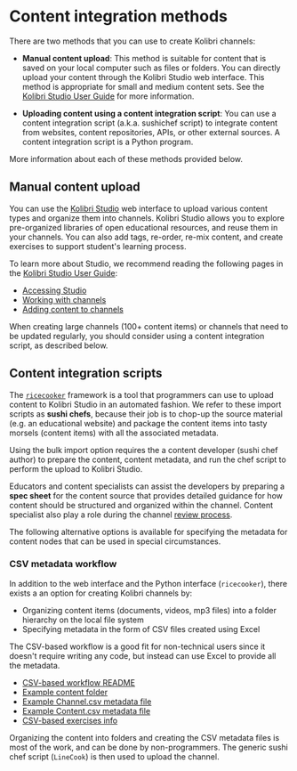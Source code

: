 Content integration methods
===========================

There are two methods that you can use to create Kolibri channels:

  * **Manual content upload**:
    This method is suitable for content that is saved on your local computer such as files or folders.
    You can directly upload your content through the Kolibri Studio web interface.
    This method is appropriate for small and medium content sets.
    See the [Kolibri Studio User Guide](https://kolibri-studio.readthedocs.io/en/latest/) for more information.

  * **Uploading content using a content integration script**:
    You can use a content integration script (a.k.a. sushichef script) to
    integrate content from websites, content repositories, APIs, or other external sources.
    A content integration script is a Python program.


More information about each of these methods provided below.


## Manual content upload
You can use the [Kolibri Studio](https://studio.learningequality.org/) web interface
to upload various content types and organize them into channels. Kolibri Studio
allows you to explore pre-organized libraries of open educational resources,
and reuse them in your channels. You can also add tags, re-order, re-mix content,
and create exercises to support student's learning process.

To learn more about Studio, we recommend reading the following pages in the
[Kolibri Studio User Guide](https://kolibri-studio.readthedocs.io/en/latest/):
  - [Accessing Studio](https://kolibri-studio.readthedocs.io/en/latest/access_studio.html)
  - [Working with channels](https://kolibri-studio.readthedocs.io/en/latest/working_channels.html)
  - [Adding content to channels](https://kolibri-studio.readthedocs.io/en/latest/add_content.html)

When creating large channels (100+ content items) or channels that need to be
updated regularly, you should consider using a content integration script,
as described below.




## Content integration scripts

The [`ricecooker`](https://github.com/learningequality/ricecooker) framework is a
tool that programmers can use to upload content to Kolibri Studio in an automated
fashion. We refer to these import scripts as **sushi chefs**, because their job
is to chop-up the source material (e.g. an educational website) and package the
content items into tasty morsels (content items) with all the associated metadata.

Using the bulk import option requires the a content developer (sushi chef author)
to prepare the content, content metadata, and run the chef script to perform the
upload to Kolibri Studio.

Educators and content specialists can assist the developers by preparing a **spec sheet**
for the content source that provides detailed guidance for how content should be
structured and organized within the channel. Content specialist also play a role
during the channel [review process](reviewing_channels.md).



The following alternative options is available for specifying the metadata for
content nodes that can be used in special circumstances.

### CSV metadata workflow
In addition to the web interface and the Python interface (`ricecooker`), there
exists a an option for creating Kolibri channels by:
  - Organizing content items (documents, videos, mp3 files) into a folder hierarchy on the local file system
  - Specifying metadata in the form of CSV files created using Excel

The CSV-based workflow is a good fit for non-technical users since it doesn't
require writing any code, but instead can use Excel to provide all the metadata.

  - [CSV-based workflow README](https://github.com/learningequality/sample-channels/tree/master/channels/csv_channel)
  - [Example content folder](https://github.com/learningequality/sample-channels/tree/master/channels/csv_exercises/content)
  - [Example Channel.csv metadata file](https://github.com/learningequality/sample-channels/blob/master/channels/csv_channel/content/Channel.csv)
  - [Example Content.csv metadata file](https://github.com/learningequality/sample-channels/blob/master/channels/csv_channel/content/Content.csv)
  - [CSV-based exercises info](https://github.com/learningequality/sample-channels/tree/master/channels/csv_exercises)

Organizing the content into folders and creating the CSV metadata files is most
of the work, and can be done by non-programmers.
The generic sushi chef script (`LineCook`) is then used to upload the channel.
